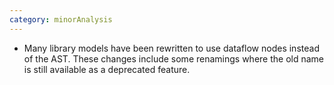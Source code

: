 ```yaml
---
category: minorAnalysis
---
```

* Many library models have been rewritten to use dataflow nodes instead of the AST.
  These changes include some renamings where the old name is still available as a deprecated feature.
